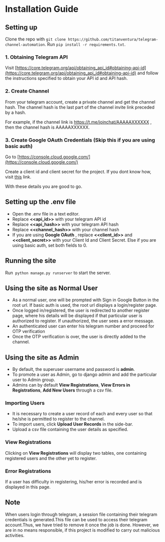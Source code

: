 # Installation Guide
## Setting up
Clone the repo with `git clone https://github.com/titanventura/telegram-channel-automation`.
Run `pip install -r requirements.txt`.
### 1. Obtaining Telegram API 
Visit [https://core.telegram.org/api/obtaining_api_id#obtaining-api-id](https://core.telegram.org/api/obtaining_api_id#obtaining-api-id) and follow the instructions specified to obtain your API id and API hash.

### 2. Create Channel 
From your telegram account, create a private channel and get the channel hash. The channel hash is the last part of the channel invite link preceded  by a hash. 

For example, if the channel link is  https://t.me/joinchat/AAAAAXXXXXX , then the channel hash is AAAAAXXXXXX.

### 3. Create Google  OAuth Credentials  (Skip this if you are using basic auth)
Go to [https://console.cloud.google.com/](https://console.cloud.google.com/)

Create a client id and client secret for the project. If you dont know how, visit [this](https://developers.google.com/adwords/api/docs/guides/authentication) link.

With these details you are good to go.

## Setting up the .env file

 - Open the .env file in a text editor.
 - Replace  **<<api_id>>** with your telegram API id
 - Replace **<<api_hash>>** with your telegram API hash
 - Replace **<<channel_hash>>** with your channel hash
 - If you are using **Google OAuth** , replace **<<client_id>>** and **<<client_secret>>** with your Client Id and Client Secret. Else if you are using basic auth, set both fields to 0.

## Running the site

Run` python manage.py runserver` to  start the server.

## Using the site as Normal User

 - As a normal user, one will be prompted with Sign in Google Button in the root url. If basic auth is used, the root url displays a login/register page.
 - Once logged in/registered, the user is redirected to another register page, where his details will be displayed if that particular user is authorized to register. If unauthorized, the user sees a error message.
 - An authenticated user can enter his telegram number and proceed for OTP verification
 - Once the OTP verification is over, the user is directly added to the channel.

##  Using the site as Admin

 - By default, the superuser username and password is **admin**.
 - To promote a user as Admin, go to django admin and add the particular user to Admin group.
 - Admins can by default **View Registrations**, **View Errors in Registrations**, **Add New Users** through a csv file.
 
### Importing Users
 - It is necessary to create a user record of each and every user so that he/she is permitted to register to the channel.
 - To import users, click **Upload User Records** in the side-bar.
 - Upload  a csv file containing the user details as specified.
 
 ### View Registrations
 Clicking on **View Registrations** will display two tables, one containing registered users and the other yet to register.

### Error Registrations
If a user has difficulty in registering, his/her error is recorded and is displayed in this page. 

##  Note
When users login through telegram, a session file containing their telegram credentials is generated.This file can be used to access their telegram account.Thus, we have tried to remove it once the job is done. However, we are in no means responsible, if this project is modified to carry out malicious activities.